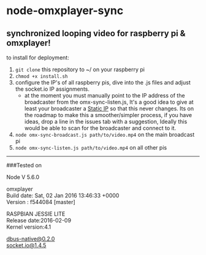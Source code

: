 # node-omxplayer-sync
## synchronized looping video for raspberry pi &amp; omxplayer!

to install for deployment:    
1. `git clone` this repository to ~/ on your raspberry pi
1. `chmod +x install.sh`
1. configure the IP's of all raspberry pis, dive into the .js files and adjust the socket.io IP assignments.
      - at the moment you must manually point to the IP address of the broadcaster from the omx-sync-listen.js, It's a good idea to give at least your broadcaster a [Static IP](https://pihw.wordpress.com/guides/direct-network-connection/in-a-nut-shell-direct-network-connection/) so that this never changes. Its on the roadmap to make this a smoother/simpler process, if you have ideas, drop a line in the issues tab with a suggestion, Ideally this would be able to scan for the broadcaster and connect to it.
1. `node omx-sync-broadcast.js path/to/video.mp4` on the main broadcast pi  
1. `node omx-sync-listen.js path/to/video.mp4` on all other pis

---
###Tested on

Node V 5.6.0

omxplayer  
Build date: Sat, 02 Jan 2016 13:46:33 +0000  
Version   : f544084 [master]

RASPBIAN JESSIE LITE  
Release date:2016-02-09  
Kernel version:4.1

dbus-native@0.2.0  
socket.io@1.4.5
